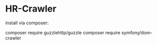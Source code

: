 # HR-Crawler


install via composer: 

composer require guzzlehttp/guzzle
composer require symfony/dom-crawler
